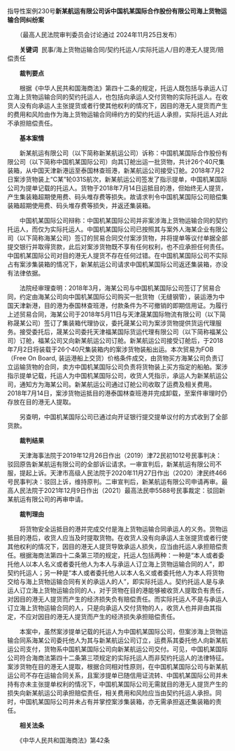 指导性案例230号**新某航运有限公司诉中国机某国际合作股份有限公司海上货物运输合同纠纷案**

　　（最高人民法院审判委员会讨论通过 2024年11月25日发布）

　　**关键词**  民事/海上货物运输合同/契约托运人/实际托运人/目的港无人提货/赔偿责任

　　**裁判要点**

　　根据《中华人民共和国海商法》第四十二条的规定，托运人既包括与承运人订立海上货物运输合同的契约托运人，也包括向承运人交付货物的实际托运人。在收货人没有向承运人主张提货或者行使其他权利的情况下，因目的港无人提货而产生的费用和风险由作为海上货物运输合同缔约方的契约托运人承担，实际托运人对此不承担赔偿责任。

　　**基本案情**

　　新某航运有限公司（以下简称新某航运公司）诉称：中国机某国际合作股份有限公司（以下简称中国机某国际公司）向其订舱出运一批货物，共计26个40尺集装箱，从中国天津新港运至泰国林查班港，新某航运公司接受订舱。2018年7月2日案涉货物装上“C某”轮031S航次，新某航运公司签发了指示提单，中国机某国际公司为提单记载的托运人。货物于2018年7月14日运抵目的港，但始终无人提货，产生集装箱超期使用费、码头堆存费等损失。故请求判令中国机某国际公司赔偿集装箱超期使用费、码头堆存费等损失，并返还集装箱。

　　中国机某国际公司辩称：中国机某国际公司并非案涉海上货物运输合同的契约托运人，而仅为实际托运人。中国机某国际公司已按照其与案外人海某企业有限公司（以下简称海某公司）签订的贸易合同交付案涉货物，并将提单等议付单据全部提交银行并取得货款，此后对案涉货物既不享有任何权利，也不应承担任何责任。中国机某国际公司对目的港无人提货不存在任何过错。在中国机某国际公司不实际占有案涉集装箱的情况下，新某航运公司请求中国机某国际公司返还集装箱，亦没有法律依据。

　　法院经审理查明：2018年3月，海某公司与中国机某国际公司签订了贸易合同，约定由海某公司向中国机某国际公司购买一批货物（无缝钢管），装运港为中国天津新港，目的港为泰国林查班港，付款条件为不可撤销的即期信用证。为履行上述贸易合同，海某公司于2018年5月11日与天津晟某国际物流有限公司（以下简称晟某公司）签订了集装箱代理协议，委托晟某公司为案涉货物提供货运代理服务。接受委托后，晟某公司委托天津福某国际货运代理有限公司（以下简称福某公司）订舱，福某公司又向新某航运公司订舱。新某航运公司接受订舱后，于2018年7月2日将装载于26个40尺集装箱内的案涉货物装船出运。本次贸易为FOB（Free On Board, 装运港船上交货）价格条件成交，由货物买方海某公司负责订立运输货物的合同，卖方中国机某国际公司负责将货物装上买方指定的船舶。案涉指示提单记载，托运人为中国机某国际公司，收货人凭指示，承运人为新某航运公司，通知方为海某公司。新某航运公司通过订舱公司收取了运费及相关费用。2018年7月14日，案涉货物运抵目的港泰国林查班港并完成卸载，至案件审理时仍存放在目的港无人提取。

　　另查明，中国机某国际公司已通过向开证银行提交提单议付的方式收到了全部货款。

　　**裁判结果**

　　天津海事法院于2019年12月26日作出（2019）津72民初1012号民事判决：驳回原告新某航运有限公司的全部诉讼请求。一审宣判后，新某航运有限公司不服，提起上诉。天津市高级人民法院于2020年11月27日作出（2020）津民终466号民事判决：驳回上诉，维持原判。二审宣判后，新某航运有限公司申请再审。最高人民法院于2021年12月9日作出（2021）最高法民申5588号民事裁定：驳回新某航运有限公司的再审申请。

　　**裁判理由**

　　将货物安全运抵目的港并完成交付是海上货物运输合同承运人的义务。货物运抵目的港后，收货人应当及时提取货物。在收货人没有向承运人主张提货或者行使其他权利的情况下，因目的港无人提货导致承运人损失，应当由托运人承担赔偿责任。根据海商法第四十二条第三项的规定，托运人包括两种：一种是“本人或者委托他人以本人名义或者委托他人为本人与承运人订立海上货物运输合同的人”，即契约托运人；另一种是“本人或者委托他人以本人名义或者委托他人为本人将货物交给与海上货物运输合同有关的承运人的人”，即实际托运人。契约托运人是与承运人订立海上货物运输合同的人，对于货物在目的港能够被收货人提取负有责任，对因目的港无人提货而产生的经济损失负有赔偿责任。而实际托运人不是与承运人订立海上货物运输合同的人，只是向承运人交付货物的人，收货人也并非由其指定，不应对因目的港无人提货而产生的经济损失承担赔偿责任。

　　本案中，虽然案涉提单记载的托运人为中国机某国际公司，但案涉海上货物运输合同系海某公司委托他人为其与新某航运公司订立，运费系其委托他人向新某航运公司支付，货物系中国机某国际公司向新某航运公司交付。可见，中国机某国际公司符合海商法第四十二条第三项规定的实际托运人而非契约托运人的法律特征。案涉货物在目的港无人提取，根据合同相对性原则，在中国机某国际公司与新某航运公司不存在运输合同关系，且案涉提单已随信用证流转、中国机某国际公司并未持有亦未主张提单权利的情况下，中国机某国际公司无需就目的港无人提货产生的损失向新某航运公司承担赔偿责任，相关费用和风险应当由契约托运人承担。同时，中国机某国际公司并未占有并掌控案涉集装箱，亦无需承担返还集装箱的责任。

　　**相关法条**

　　《中华人民共和国海商法》第42条
